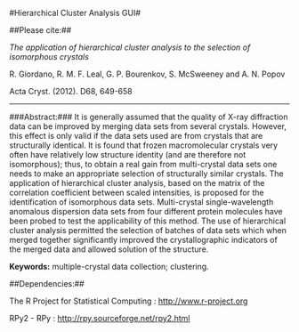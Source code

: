 #Hierarchical Cluster Analysis GUI#

##Please cite:##

*The application of hierarchical cluster analysis to the selection of isomorphous crystals*

R. Giordano, R. M. F. Leal, G. P. Bourenkov, S. McSweeney and A. N. Popov

Acta Cryst. (2012). D68, 649-658
*********************************

###Abstract:###
It is generally assumed that the quality of X-ray diffraction data can be improved by merging data sets from several crystals. However, this effect is only valid if the data sets used are from crystals that are structurally identical. It is found that frozen macromolecular crystals very often have relatively low structure identity (and are therefore not isomorphous); thus, to obtain a real gain from multi-crystal data sets one needs to make an appropriate selection of structurally similar crystals. The application of hierarchical cluster analysis, based on the matrix of the correlation coefficient between scaled intensities, is proposed for the identification of isomorphous data sets. Multi-crystal single-wavelength anomalous dispersion data sets from four different protein molecules have been probed to test the applicability of this method. The use of hierarchical cluster analysis permitted the selection of batches of data sets which when merged together significantly improved the crystallographic indicators of the merged data and allowed solution of the structure.

**Keywords:** multiple-crystal data collection; clustering.

##Dependencies:##

The R Project for Statistical Computing : http://www.r-project.org

RPy2 - RPy : http://rpy.sourceforge.net/rpy2.html

